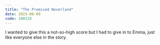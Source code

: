 ```yaml
---
title: "The Promised Neverland"
date: 2023-08-09
code: 100128
---
```

I wanted to give this a not-so-high score but I had to give in to Emma, just like everyone else in the story.